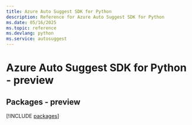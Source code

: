 ```yaml
---
title: Azure Auto Suggest SDK for Python
description: Reference for Azure Auto Suggest SDK for Python
ms.date: 05/16/2025
ms.topic: reference
ms.devlang: python
ms.service: autosuggest
---
```

# Azure Auto Suggest SDK for Python - preview
## Packages - preview
[!INCLUDE [packages](auto-suggest-index.md)]